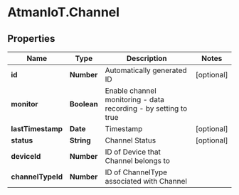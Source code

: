 # AtmanIoT.Channel

## Properties

Name | Type | Description | Notes
------------ | ------------- | ------------- | -------------
**id** | **Number** | Automatically generated ID | [optional] 
**monitor** | **Boolean** | Enable channel monitoring - data recording - by setting to true | 
**lastTimestamp** | **Date** | Timestamp | [optional] 
**status** | **String** | Channel Status | [optional] 
**deviceId** | **Number** | ID of Device that Channel belongs to | 
**channelTypeId** | **Number** | ID of ChannelType associated with Channel | 


